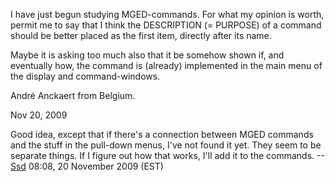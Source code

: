 I have just begun studying MGED-commands. For what my opinion is worth,
permit me to say that I think the DESCRIPTION (= PURPOSE) of a command
should be better placed as the first item, directly after its name.

Maybe it is asking too much also that it be somehow shown if, and
eventually how, the command is (already) implemented in the main menu of
the display and command-windows.

André Anckaert from Belgium.

Nov 20, 2009


Good idea, except that if there's a connection between MGED commands and
the stuff in the pull-down menus, I've not found it yet. They seem to be
separate things. If I figure out how that works, I'll add it to the
commands. --[Ssd](User:Ssd "wikilink") 08:08, 20 November 2009 (EST)